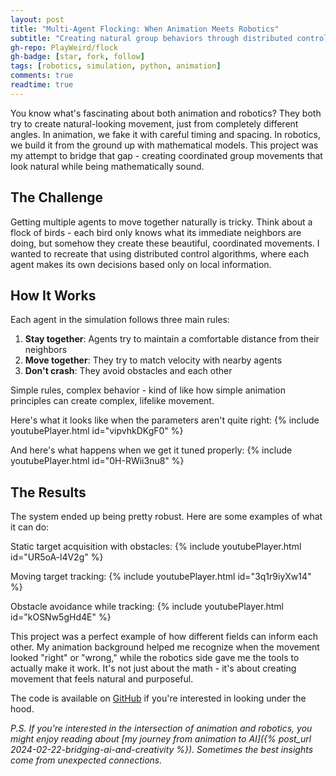 ```yaml
---
layout: post
title: "Multi-Agent Flocking: When Animation Meets Robotics"
subtitle: "Creating natural group behaviors through distributed control"
gh-repo: PlayWeird/flock
gh-badge: [star, fork, follow]
tags: [robotics, simulation, python, animation]
comments: true
readtime: true
---
```


You know what's fascinating about both animation and robotics? They both try to create natural-looking movement, just from completely different angles. In animation, we fake it with careful timing and spacing. In robotics, we build it from the ground up with mathematical models. This project was my attempt to bridge that gap - creating coordinated group movements that look natural while being mathematically sound.

## The Challenge

Getting multiple agents to move together naturally is tricky. Think about a flock of birds - each bird only knows what its immediate neighbors are doing, but somehow they create these beautiful, coordinated movements. I wanted to recreate that using distributed control algorithms, where each agent makes its own decisions based only on local information.

## How It Works

Each agent in the simulation follows three main rules:

1. **Stay together**: Agents try to maintain a comfortable distance from their neighbors
2. **Move together**: They try to match velocity with nearby agents
3. **Don't crash**: They avoid obstacles and each other

Simple rules, complex behavior - kind of like how simple animation principles can create complex, lifelike movement.

Here's what it looks like when the parameters aren't quite right:
{% include youtubePlayer.html id="vipvhkDKgF0" %}

And here's what happens when we get it tuned properly:
{% include youtubePlayer.html id="0H-RWii3nu8" %}

## The Results

The system ended up being pretty robust. Here are some examples of what it can do:

Static target acquisition with obstacles:
{% include youtubePlayer.html id="UR5oA-l4V2g" %}

Moving target tracking:
{% include youtubePlayer.html id="3q1r9iyXw14" %}

Obstacle avoidance while tracking:
{% include youtubePlayer.html id="kOSNw5gHd4E" %}

This project was a perfect example of how different fields can inform each other. My animation background helped me recognize when the movement looked "right" or "wrong," while the robotics side gave me the tools to actually make it work. It's not just about the math - it's about creating movement that feels natural and purposeful.

The code is available on [GitHub](https://github.com/PlayWeird/flock) if you're interested in looking under the hood.

*P.S. If you're interested in the intersection of animation and robotics, you might enjoy reading about [my journey from animation to AI]({% post_url 2024-02-22-bridging-ai-and-creativity %}). Sometimes the best insights come from unexpected connections.*